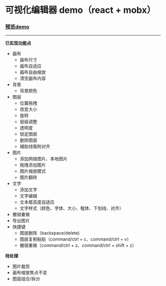 # 可视化编辑器 demo（react + mobx）

### [预览demo](https://xxliang1122.github.io/visual-editor/build)  

--- 

**已实现功能点**
- 画布 
  - 画布尺寸
  - 画布自适应
  - 画布自由缩放
  - 清空画布内容
- 背景
  - 背景颜色
- 图层
  - 位置拖拽
  - 改变大小
  - 旋转
  - 层级调整
  - 透明度
  - 锁定图层
  - 删除图层
  - 辅助线吸附对齐
- 图片
  - 添加网络图片、本地图片
  - 拖拽添加图片
  - 图片缩放模式
  - 图片翻转
- 文字
  - 添加文字
  - 文字编辑
  - 文本框高度自适应
  - 文字样式（颜色、字体、大小、粗体、下划线、对齐）
- 撤销重做
- 导出图片
- 快捷键
  - 图层删除（backspace/delete)
  - 图层复制粘贴（command/ctrl + c、command/ctrl + v）
  - 撤销重做（command/ctrl + z、command/ctrl + shift + z）

**待处理**
- 图片裁剪
- 画布缩放焦点不变
- 图层组合/拆分